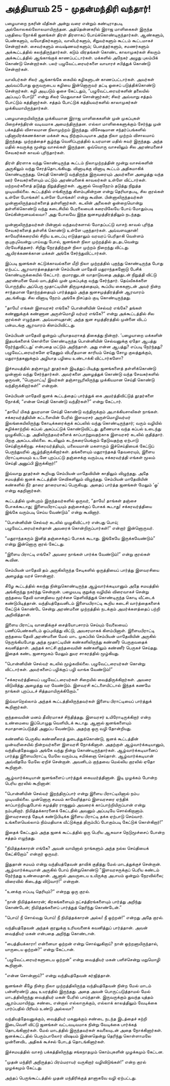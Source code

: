 # அத்தியாயம் 25 - முதன்மந்திரி வந்தார்!

பழையாறை நகரின் வீதிகள் அன்று வரை என்றும் கண்டிராதபடி அல்லோலகல்லோலமாயிருந்தன. அத்தென்னகரில் இராஜ மாளிகைகள் இருந்த பகுதியை நோக்கி ஜனங்கள் திரள் திரளாகப் போய்க்கொண்டிருந்தார்கள். ஆண்களும், பெண்களும், வயோதிகர்களும், வாலிபர்களும், சிறுவர்களும் கூட்டம் கூட்டமாகச் சென்றார்கள். சைவர்களும் வைஷ்ணவர்களும்; பௌத்தர்களும், சமணர்களும் அக்கூட்டத்தில் கலந்திருந்தார்கள். கடும் விரதங்கள் கொண்ட காலாமுகர்கள் சிலரும் அக்கூட்டத்தில் ஆங்காங்குக் காணப்பட்டார்கள். மக்களில் அநேகர் அழுது புலம்பிக் கொண்டு சென்றார்கள். பலர் பழுவேட்டரையர்களை வாயாரச் சபித்துக் கொண்டு சென்றார்கள்.

வாலிபர்கள் சிலர் ஆங்காங்கே கையில் கழிகளுடன் காணப்பட்டார்கள். அவர்கள் அவ்வப்போது ஒருவருடைய கழியை இன்னொருவர் தட்டி ஓசைப் படுத்திக்கொண்டு சென்றார்கள். கழி அடிபடும் ஓசை கேட்டதும், &#8220;பழுவேட்டரையர்களின் தலையில் அப்படிப் போடு!&#8221; என்று சிலர் மெதுவாகச் சொன்னார்கள்; சிலர் அவ்வாறு சத்தம் போட்டும் கத்தினார்கள். சத்தம் போட்டுக் கத்தியவர்களில் காலாமுகர்கள் முக்கியமாயிருந்தார்கள்.

பழையாறையிலிருந்த முக்கியமான இராஜ மாளிகைகளின் முன் முகப்புகள் பிறைச்சந்திரன் வடிவமாக அமைந்திருந்தன. எல்லா மாளிகைகளுக்கும் சேர்ந்து முன் பக்கத்தில் விசாலமான நிலாமுற்றம் இருந்தது. விசேஷமான சந்தர்ப்பங்களில் பதினாயிரக்கணக்கான மக்கள் கூடி நிற்கும்படியாக அந்த நிலா முற்றம் விசாலமாய் இருந்தது. முற்றத்தைச் சூழ்ந்து வெளிப்புறத்தில் உயரமான மதில் சுவர் இருந்தது. அந்த மதில் சுவருக்கு மூன்று வாசல்கள் இருந்தன. ஒவ்வொரு வாசலிலும் சில அரண்மனைச் சேவகர்கள் காவல் புரிந்தார்கள்.

திரள் திரளாக வந்து கொண்டிருந்த கூட்டம் நிலாமுற்றத்தின் மூன்று வாசல்களின் அருகிலும் வந்து சேரத்தொடங்கியது. வினாடிக்கு வினாடி கூட்டம் அதிகமாகிக் கொண்டிருந்தது. செய்தி கொண்டு வந்திருந்த இருவரையும் அவர்களை அழைத்து வந்த ஊர் சேவகர்களையும் மட்டும் அரண்மனைக் காவலர்கள் உள்ளே விட்டார்கள். மற்றவர்களைத் தடுத்து நிறுத்தினார்கள். ஆனால் வெகுநேரம் தடுத்து நிறுத்த முடியவில்லை. கூட்டத்தில் எங்கிருந்து கிளம்புகின்றன என்று தெரியாதபடி, சில குரல்கள் உள்ளே போங்கள்! உள்ளே போங்கள்! என்று கூவின. பின்னாலிருந்தவர்கள் முன்னாலிருந்தவர்களைத் தள்ளினார்கள். கடலின் அலைகள் ஒன்றையொன்று தள்ளிக்கொண்டு வந்து கடைசியில் பேரலையைக் கரையிலேயே போய் மோதும்படி செய்கின்றனவல்லவா? அது போலவே இந்த ஜனசமுத்திரத்திலும் நடந்தது.

முன்னாலிருந்தவர்கள் பின்னால் வந்தவர்களால் மோதப்பட்டு வாசற் காவல் புரிந்த சேவகர்களைத் தள்ளிக் கொண்டு உள்ளே புகுந்தார்கள். அவ்வளவுதான்! காவேரிக்கரையில் சிறிய உடைப்பு எடுத்தாலும் வரவரப் பெரிதாகி வெள்ளம் குபுகுபுவென்று பாய்வது போல், ஜனங்கள் நிலா முற்றத்தில் தடதடவென்று பிரவேசித்தனர். சிறிது நேரத்திற்குள் நிலா முற்றம் நிறைந்து விட்டது. ஆயிரக்கணக்கான மக்கள் அங்கே சேர்ந்துவிட்டார்கள்.

இப்படி ஜனங்கள் கட்டுக்காவல்களை மீறி நிலா முற்றத்தில் புகுந்து கொண்டிருந்த போது ஏற்பட்ட ஆரவாரத்தைத்தான் செம்பியன் மாதேவி மதுராந்தகனோடு பேசிக் கொண்டிருக்கையில் கேட்டார். குமாரனுடன் வாதாடுவதை அத்துடன் நிறுத்தி விட்டு அரண்மனை மேல் மாடத்தில் முன் முகப்புக்கு வந்து சேர்ந்தார். தெய்வீகக்களை பொருந்திய அப்பெரு மூதாட்டியின் திருமுகத்தையும், கூப்பிய கைகளுடன் அவர் நின்ற சாந்தமான தோற்றத்தையும் பார்த்ததும் அந்த ஜனசமுத்திரத்தின் ஆரவாரம் அடங்கியது. சில வினாடி நேரம் அங்கே நிசப்தம் குடி கொண்டிருந்தது.

&#8220;தாயே! எங்கள் இளவரசர் எங்கே? பொன்னியின் செல்வர் எங்கே? தங்கள் கண்ணுக்குக் கண்ணான அருள்மொழி வர்மர் எங்கே?&#8221; என்று அக்கூட்டத்தில் சில குரல்கள் எழுந்தன. அவ்வளவுதான்; அந்த ஜன சமுத்திரத்தில் முன்னை விடப் பன்மடங்கு ஆரவாரம் கிளம்பிவிட்டது.

செம்பியன் மாதேவி ஒன்றும் புரியாதவராகத் திகைத்து நின்றார். &#8216;பழையாறை மக்களின் இதயங்களைக் கொள்ளை கொண்டிருந்த பொன்னியின் செல்வனுக்கு ஏதோ ஆபத்து நேர்ந்துவிட்டது&#8217; என்பதை மட்டும் அறிந்தாள். அது என்ன ஆபத்து? எப்படி நேர்ந்தது? பழுவேட்டரையர்களே ஏதேனும் விபரீதமான காரியம் செய்து சோழ குலத்துக்கும், மதுராந்தகனுக்கும் அழியாத பழியை உண்டாக்கி விட்டார்களோ?

இச்சமயத்தில் தஞ்சாவூர் தூதர்கள் இடித்துப் பிடித்து ஜனங்களைத் தள்ளிக்கொண்டு முன்னால் வந்து சேர்ந்தார்கள். அவர்களை அழைத்துக் கொண்டு வந்த சேவகர்களில் ஒருவன், &#8220;பெருமாட்டி! இவர்கள் தஞ்சாவூரிலிருந்து முக்கியமான செய்தி கொண்டு வந்திருக்கிறார்கள்!&#8221; என்றான்.

செம்பியன் மாதேவி ஜனக் கூட்டத்தைப் பார்த்துக் கை அமர்த்திவிட்டுத் தூதர்களை நோக்கி, &#8220;என்ன செய்தி கொண்டு வந்தீர்கள்?&#8221; என்று கேட்டார்.

&#8220;தாயே! மிகத் துயரமான செய்தி கொண்டு வந்திருக்கும் அபாக்கியசாலிகள் நாங்கள். சக்கரவர்த்தியின் கட்டளையின் பேரில் இளவரசர் அருள்மொழிவர்மர் இலங்கையிலிருந்து கோடிக்கரைக்குக் கப்பலில் வந்து கொண்டிருந்தார்; வரும் வழியில் சுழிக்காற்றில் கப்பல் அகப்பட்டுக் கொண்டுவிட்டது. துணையாக வந்த கப்பல் உடைந்து முழுகிவிட்டது. அதிலிருந்தவர்களைக் காப்பாற்றுவதற்காக இளவரசர் கடலில் குதித்தார். பிறகு அகப்படவில்லை. கடலிலும் கடற்கரையெங்கும் தேடுவதற்கு ஏற்பாடு செய்திருக்கிறது. சக்கரவர்த்தியும், மலையமான் மகளாரும் இச்செய்தியைக் கேட்டுப் பெருந்துயரில் ஆழ்ந்திருக்கிறார்கள். தங்களையும் மதுராந்தகத் தேவரையும், இளைய பிராட்டியையும் உடனே புறப்பட்டு தஞ்சைக்கு வரும்படி சக்கரவர்த்தி எங்கள் மூலம் செய்தி அனுப்பி இருக்கிறார்!&#8221;

இவ்வாறு தூதர்கள் கூறியது செம்பியன் மாதேவியின் காதிலும் விழுந்தது. அதே சமயத்தில் ஜனக் கூட்டத்தின் செவிகளிலும் விழுந்தது. செம்பியன் மாதேவியின் கண்களில் நீர் தாரை தாரையாகப் பெருகியது. அதைப் பார்த்த ஜனங்கள் மேலும் &#8216;ஓ&#8217; என்று கதறினார்கள்.

கூட்டத்தில் முன்புறம் இருந்தவர்களில் ஒருவர், &#8220;தாயே! தாங்கள் தஞ்சை போகக்கூடாது; இளையபிராட்டியும் தஞ்சைக்குப் போகக் கூடாது! சக்கரவர்த்தியை இங்கே வரும்படி செய்ய வேண்டும்&#8221; என்று கூவினார்.

&#8220;பொன்னியின் செல்வர் கடலில் முழுகிவிட்டார் என்பது பொய்; பழுவேட்டரையர்கள்தான் அவரைக் கொன்றிருப்பார்கள்!&#8221; என்றார் இன்னொருவர்.

&#8220;மதுராந்தகரும் இனித் தஞ்சைக்குப் போகக் கூடாது. இங்கேயே இருக்கவேண்டும்&#8221; என்று இன்னொரு குரல் கேட்டது.

&#8220;இளைய பிராட்டி எங்கே? அவரை நாங்கள் பார்க்க வேண்டும்!&#8221; என்று குரல்கள் கூவின.

செம்பியன் மாதேவி தம் அருகிலிருந்த சேடிகளில் ஒருத்தியைப் பார்த்து இளவரசியை அழைத்து வரச் சொன்னார்.

கீழே கூட்டத்தில் கலந்து நின்றுகொண்டிருந்த ஆழ்வார்க்கடியானும் அதே சமயத்தில் அங்கிருந்து நகர்ந்து சென்றான். பழையபடி குறுக்கு வழியில் விரைவாகச் சென்று குந்தவை தேவி வானதியை மூர்ச்சை தெளிவித்துக் கொண்டிருந்த கொடி வீட்டைக் கண்டுபிடித்தான். வந்தியத்தேவனிடம் இளையபிராட்டி கூறிய கடைசி வார்த்தைகளைக் கேட்டுக் கொண்டே சென்று அரண்மனை முற்றத்தில் நடக்கும் அமர்க்களத்தைப் பற்றி அறிவித்தான்.

இளைய பிராட்டி வானதிக்குச் சைத்யோபசாரம் செய்யும் வேலையைப் பணிப்பெண்களிடம் ஒப்புவித்து விட்டு, அவசரமாகக் கிளம்பினாள். இளையபிராட்டி குந்தவை தேவி அரண்மனை மேல் மாட முகப்பில் செம்பியன் மாதேவியின் அருகில் நெருங்கியபோது அந்த மூதாட்டியின் கண்களிலிருந்து கண்ணீர் பெருகுவதைக் கவனித்தாள். அந்தக் காட்சி குந்தவையின் கண்களிலும் கண்ணீர் பெருகச் செய்தது. இதைக் கண்ட ஜனசமூகம் மேலும் துயர சாகரத்தில் மூழ்கியது.

&#8220;பொன்னியின் செல்வர் கடலில் மூழ்கவில்லை. பழுவேட்டரையர்கள் கொன்று விட்டார்கள். அவர்களைப் பழிக்குப் பழி வாங்க வேண்டும்!&#8221;

&#8220;சக்கரவர்த்தியைப் பழுவேட்டரையர்கள் சிறையில் வைத்திருக்கிறார்கள். அவரை விடுவித்து அழைத்து வர வேண்டும். இளவரசி கட்டளையிட்டால் இந்தக் கணமே நாங்கள் புறப்படச் சித்தமாயிருக்கிறோம்.&#8221;

இவ்வாறெல்லாம் அந்தக் கூட்டத்திலிருந்தவர்கள் இளைய பிராட்டியைப் பார்த்துக் கூறினார்கள்.

குந்தவையின் மனம் தீவிரமாகச் சிந்தித்தது. இளவரசர் உயிரோடிருக்கிறார் என்ற உண்மையை இப்பொழுது வெளியிடக் கூடாது. ஆனால் ஜனங்களையும் சமாதானப்படுத்தி அனுப்ப வேண்டும். அதற்கு ஒரு வழி தோன்றியது.

கண்ணில் பெருகிய கண்ணீரைத் துடைத்துக்கொண்டு, ஜனக் கூட்டத்தின் முன்வரிசையில் நின்றவர்களை இளவரசி நோக்கினாள். அதற்குள் ஆழ்வார்க்கடியானும், வந்தியத்தேவனும் அங்கே வந்து நின்று கொண்டிருந்தார்கள். ஆழ்வார்க்கடியானைப் பார்த்து இளையபிராட்டி மேலே வரும்படி சமிக்ஞை செய்தாள். ஆழ்வார்க்கடியான் அவ்விதமே மேலே ஏறிச் சென்றான். அவனிடம் குந்தவை மெல்லிய குரலில் ஏதோ கூறினாள்.

ஆழ்வார்க்கடியான் ஜனங்களைப் பார்த்துக் கையமர்த்தினான். இடி முழக்கம் போன்ற பெரிய குரலில் கூறினான்:

&#8220;பொன்னியின் செல்வர் இறந்திருப்பார் என்று இளைய பிராட்டியினால் நம்ப முடியவில்லை. முன்னொரு சமயம் காவேரித்தாய் இளவரசரை ஏந்திக் காப்பாற்றியதுபோல் சமுத்திர ராஜனும் அவரைக் காப்பாற்றியிருப்பான் என்று நம்புகிறார். நிமித்தக்காரனைக் கேட்டதில் அவனும் அப்படியே சொல்கிறானாம். இளவரசரைத் தேடிக் கண்டுபிடிக்க இளைய பிராட்டி தக்க ஏற்பாடு செய்வார். உங்களையெல்லாம் நிம்மதியாக வீட்டுக்குத் திரும்பிப் போகும்படி கேட்டுக் கொள்கிறார்!&#8221;

இதைக் கேட்டதும் அந்த ஜனக் கூட்டத்தில் ஒரு பெரிய ஆசுவாச நெடுமூச்சைப் போன்ற சத்தம் எழுந்தது.

&#8220;நிமித்தக்காரன் எங்கே? அவன் வாயினால் நாங்களும் அந்த நல்ல செய்தியைக் கேட்கிறோம்&#8221; என்றார் ஒருவர்.

இதுதான் சமயம் என்று வந்தியத்தேவன் தாவிக் குதித்து மேல் மாடத்துக்குச் சென்றான். ஆழ்வார்க்கடியான் அருகில் போய் நின்றுகொண்டு &#8220;இளவரசருக்குப் பெரிய கண்டம் நேர்ந்தது உண்மைதான். ஆனால் அவருடைய உயிருக்கு அபாயம் ஒன்றும் நேரவில்லை; விரைவில் கிடைத்து விடுவார்!&#8221; என்றான்.

&#8220;உனக்கு எப்படி தெரியும்?&#8221; என்றது ஒரு குரல்.

&#8220;நான் நிமித்தக்காரன்; கிரகங்களையும் நட்சத்திரங்களையும் பார்த்து அறிந்து கொண்டேன்; நிமித்தங்களைப் பார்த்துத் தெரிந்து கொண்டேன்.&#8221;

&#8220;பொய்! நீ சொல்வது பொய்! நீ நிமித்தக்காரன் அல்ல! நீ ஒற்றன்!&#8221; என்றது அதே குரல்.

வந்தியத்தேவன் அந்தக் குரலுக்கு உரியவனைக் கவனித்துப் பார்த்தான். அவன் வைத்தியர் மகன் என்பதை அறிந்து கொண்டான்.

&#8220;பைத்தியக்காரா! என்னையா ஒற்றன் என்று சொல்லுகிறாய்? நான் ஒற்றனாயிருந்தால், யாருடைய ஒற்றன்?&#8221; என்று கேட்டான்.

&#8220;பழுவேட்டரையர்களுடைய ஒற்றன்&#8221; என்று வைத்தியர் மகன் பளிச்சென்று மறுமொழி கூறினான்.

&#8220;என்ன சொன்னாய்?&#8221; என்று வந்தியத்தேவன் கர்ஜித்தான்.

ஜனங்கள் கீழே நின்ற நிலா முற்றத்திலிருந்த வந்தியத்தேவன் நின்ற மேல் மாடம் பன்னிரண்டு அடி உயரத்தில் இருந்தது. அதை அவன் பொருட்படுத்தாமல் மேல் மாடத்திலிருந்து வைத்தியர் மகன் பேரில் பாய்ந்தான். இருவருக்கும் துவந்த யுத்தம் ஆரம்பமாயிற்று. சண்டை என்றால் எல்லாருக்கும், எல்லாக் காலத்திலும் வேடிக்கை பார்ப்பதில் பிரியம் உண்டு அல்லவா?

வந்தியத்தேவனுக்கும், வைத்தியர் மகனுக்கும் சண்டை நடந்த இடத்தைச் சுற்றி இடைவெளி விட்டு ஜனங்கள் வட்டவடிவமாக நின்று வேடிக்கை பார்க்கத் தொடங்கினார்கள். மேல் மாடத்தில் இருந்தவர்கள் கவலையுடன் அதை நோக்கினார்கள். ஜனக்கூட்டதில் பெரும்பாலோர் விஷயம் இன்னதென்று தெரிந்து கொள்ளாமலே முன்னைவிட அதிகக் கூச்சல் போடத் தொடங்கினார்கள்.

இச்சமயத்தில் வாசற் பக்கத்திலிருந்து சங்கநாதமும் கொம்புகளின் முழக்கமும் கேட்டன.

&#8220;முதன் மந்திரி அநிருத்தப் பிரம்மராயர் வருகிறார் வழிவிடுங்கள்!&#8221; என்ற குரல் முழக்கமும் கேட்டது.

அந்தப் பெருங்கூட்டத்தில் முதன் மந்திரிக்குத் தானாகவே வழி ஏற்பட்டது.